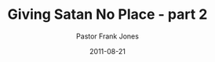 ---
lunr: "true"
title: "Giving Satan No Place - part 2"
author: "Pastor Frank Jones"
postDate: "08-21-2011"
date: 2011-08-21
category: "sermons"
slug: "2011/08/GivingSatanNoPlace_pt2"
icon: microphone
audioLink: "GivingSatanNoPlace_pt2"
tags: [no place, holy spirit]
mp3: "GivingSatanNoPlace_pt2/08212011.mp3"
ogg: "GivingSatanNoPlace_pt2/08212011.ogg"
linkurl: "https://archive.org/download/GivingSatanNoPlace_pt2/GivingSatanNoPlace_pt2_files.xml"
ipath: "https://archive.org/download/GivingSatanNoPlace_pt2/08212011.mp3"
layout: sermon.html
---